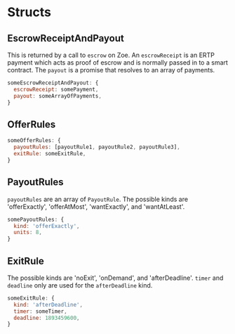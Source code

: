# Structs

## EscrowReceiptAndPayout

This is returned by a call to `escrow` on Zoe. An `escrowReceipt` is an ERTP payment which acts as proof of escrow and is normally passed in to a smart contract. The `payout` is a promise that resolves to an array of payments.

```js
someEscrowReceiptAndPayout: {
  escrowReceipt: somePayment,
  payout: someArrayOfPayments,
}
```

## OfferRules

```js
someOfferRules: {
  payoutRules: [payoutRule1, payoutRule2, payoutRule3],
  exitRule: someExitRule,
}
```

## PayoutRules

`payoutRules` are an array of `PayoutRule`. The possible kinds are 'offerExactly', 'offerAtMost', 'wantExactly', and  'wantAtLeast'.

```js
somePayoutRules: {
  kind: 'offerExactly',
  units: 8,
}
```

## ExitRule

The possible kinds are 'noExit', 'onDemand', and 'afterDeadline'. `timer` and `deadline` only are used for the `afterDeadline` kind.

```js
someExitRule: {
  kind: 'afterDeadline',
  timer: someTimer,
  deadline: 1893459600,
}
```